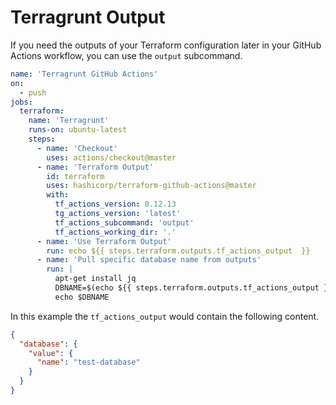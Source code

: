 # Terragrunt Output

If you need the outputs of your Terraform configuration later in your GitHub Actions workflow, you can use the `output` subcommand.

```yaml
name: 'Terragrunt GitHub Actions'
on:
  - push
jobs:
  terraform:
    name: 'Terragrunt'
    runs-on: ubuntu-latest
    steps:
      - name: 'Checkout'
        uses: actions/checkout@master
      - name: 'Terraform Output'
        id: terraform
        uses: hashicorp/terraform-github-actions@master
        with:
          tf_actions_version: 0.12.13
          tg_actions_version: 'latest'
          tf_actions_subcommand: 'output'
          tf_actions_working_dir: '.'
      - name: 'Use Terraform Output'
        run: echo ${{ steps.terraform.outputs.tf_actions_output  }}
      - name: 'Pull specific database name from outputs'
        run: |
          apt-get install jq
          DBNAME=$(echo ${{ steps.terraform.outputs.tf_actions_output }} | jq -r '.database.value.name')
          echo $DBNAME
```

In this example the `tf_actions_output` would contain the following content.

```json
{
  "database": {
    "value": {
      "name": "test-database"
    }
  }
}
```
